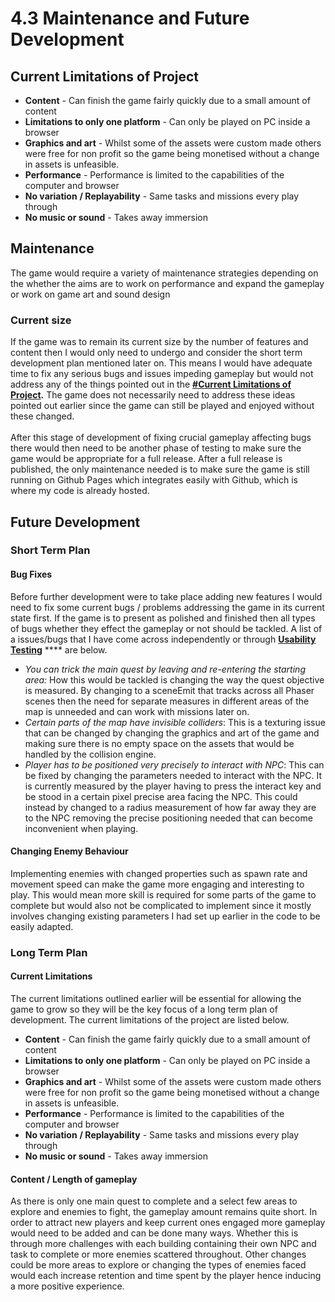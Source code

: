 # 4.3 Maintenance and Future Development

## Current Limitations of Project

* **Content** - Can finish the game fairly quickly due to a small amount of content
* **Limitations to only one platform** - Can only be played on PC inside a browser
* **Graphics and art** - Whilst some of the assets were custom made others were free for non profit so the game being monetised without a change in assets is unfeasible.
* **Performance** - Performance is limited to the capabilities of the computer and browser
* **No variation** **/ Replayability** - Same tasks and missions every play through
* **No music or sound** - Takes away immersion&#x20;

## Maintenance

The game would require a variety of maintenance strategies depending on the whether the aims are to work on performance and expand the gameplay or work on game art and sound design

### Current size

If the game was to remain its current size by the number of features and content then I would only need to undergo and consider the short term development plan mentioned later on. This means I would have adequate time to fix any serious bugs and issues impeding gameplay but would not address any of the things pointed out in the [**#Current Limitations of Project**](4.3-maintenance-and-future-development.md#current-limitations-of-project)**.** The game does not necessarily need to address these ideas pointed out earlier since the game can still be played and enjoyed without these changed.\
\
After this stage of development of fixing crucial gameplay affecting bugs there would then need to be another phase of testing to make sure the game would be appropriate for a full release. After a full release is published, the only maintenance needed is to make sure the game is still running on Github Pages which integrates easily with Github, which is where my code is already hosted.

## Future Development

### Short Term Plan

#### Bug Fixes

Before further development were to take place adding new features I would need to fix some current bugs / problems addressing the game in its current state first. If the game is to present as polished and finished then all types of bugs whether they effect the gameplay or not should be tackled. A list of a issues/bugs that I have come across independently or through [**Usability Testing**](../3-testing/3.2-usability-testing.md) **** are below.

* _You can trick the main quest by leaving and re-entering the starting area:_ How this would be tackled is changing the way the quest objective is measured. By changing to a sceneEmit that tracks across all Phaser scenes then the need for separate measures in different areas of the map is unneeded and can work with missions later on.
* _Certain parts of the map have invisible colliders_: This is a texturing issue that can be changed by changing the graphics and art of the game and making sure there is no empty space on the assets that would be handled by the collision engine.
* _Player has to be positioned very precisely to interact with NPC_:  This can be fixed by changing the parameters needed to interact with the NPC. It is currently measured by the player having to press the interact key and be stood in a certain pixel precise area facing the NPC. This could instead by changed to a radius measurement of how far away they are to the NPC removing the precise positioning needed that can become inconvenient when playing.

#### Changing Enemy Behaviour

Implementing enemies with changed properties such as spawn rate and movement speed can make the game more engaging and interesting to play. This would mean more skill is required for some parts of the game to complete but would also not be complicated to implement since it mostly involves changing existing parameters I had set up earlier in the code to be easily adapted.

### Long Term Plan

#### Current Limitations&#x20;

The current limitations outlined earlier will be essential for allowing the game to grow so they will be the key focus of a long term plan of development.  The current limitations of the project are listed below.

* **Content** - Can finish the game fairly quickly due to a small amount of content
* **Limitations to only one platform** - Can only be played on PC inside a browser
* **Graphics and art** - Whilst some of the assets were custom made others were free for non profit so the game being monetised without a change in assets is unfeasible.
* **Performance** - Performance is limited to the capabilities of the computer and browser
* **No variation** **/ Replayability** - Same tasks and missions every play through
* **No music or sound** - Takes away immersion

#### Content / Length of gameplay

As there is only one main quest to complete and a select few areas to explore and enemies to fight, the gameplay amount remains quite short. In order to attract new players and keep current ones engaged more gameplay would need to be added and can be done many ways. Whether this is through more challenges with each building containing their own NPC and task to complete or more enemies scattered throughout. Other changes could be more areas to explore or changing the types of enemies faced would each increase retention and time spent by the player hence inducing a more positive experience.
